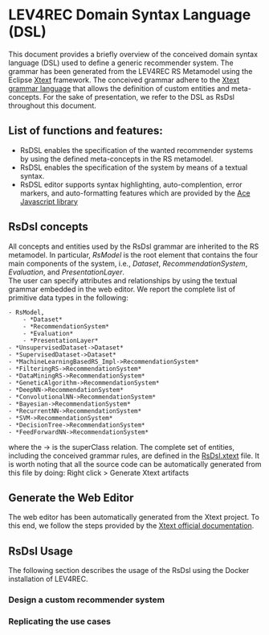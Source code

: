 # LEV4REC Domain Syntax Language (DSL)

This document provides a briefly overview of the conceived domain syntax language (DSL) used to define a generic recommender system. The grammar has been generated from the LEV4REC RS Metamodel using the Eclipse [Xtext](https://www.eclipse.org/Xtext/index.html) framework. The conceived grammar adhere to the [Xtext grammar language](https://www.eclipse.org/Xtext/documentation/301_grammarlanguage.html) that allows the definition of custom entities and meta-concepts. For the sake of presentation, we refer to the DSL as RsDsl throughout this document.    

## List of functions and features:

- RsDSL enables the specification of the wanted recommender systems by using the defined meta-concepts in the RS metamodel.
- RsDSL enables the specification of the system by means of a textual syntax.
- RsDSL editor supports syntax highlighting, auto-complention, error markers, and auto-formatting features which are provided by the [Ace Javascript library](https://ace.c9.io/)

## RsDsl concepts

All concepts and entities used by the RsDsl grammar are inherited to the RS metamodel. In particular, *RsModel* is the root element that contains the four main components of the system, i.e., *Dataset*, *RecommendationSystem*, *Evaluation*, and *PresentationLayer*.  
The user can specify attributes and relationships by using the textual grammar embedded in the web editor. We report the complete list of primitive data types in the following:



	- RsModel,
    	- *Dataset*
    	- *RecommendationSystem*
    	- *Evaluation*
    	- *PresentationLayer*
	- *UnsupervisedDataset->Dataset* 
	- *SupervisedDataset->Dataset* 
	- *MachineLearningBasedRS_Impl->RecommendationSystem*
	- *FilteringRS->RecommendationSystem*
	- *DataMiningRS->RecommendationSystem*
	- *GeneticAlgorithm->RecommendationSystem*
	- *DeepNN->RecommendationSystem*
	- *ConvolutionalNN->RecommendationSystem*
	- *Bayesian->RecommendationSystem*
	- *RecurrentNN->RecommendationSystem*
	- *SVM->RecommendationSystem*
	- *DecisionTree->RecommendationSystem*
	- *FeedForwardNN->RecommendationSystem*



where the -> is the superClass relation. The complete set of entities, including the conceived grammar rules, are defined in the [RsDsl.xtext](https://github.com/MDEGroup/LEV4REC-Tool/blob/main/lev4rec/bundles/org.xtext.lev4rec.parent/org.xtext.lev4rec/src/org/xtext/lev4recgrammar/first/RsDsl.xtext) file. It is worth noting that all the source code can be automatically generated from this file by doing: 
Right click > Generate Xtext artifacts


## Generate the Web Editor

The web editor has been automatically generated from the Xtext project. To this end, we follow the steps provided by the [Xtext official documentation](https://www.eclipse.org/Xtext/documentation/330_web_support.html).      






## RsDsl Usage
The following section describes the usage of the RsDsl using the Docker installation of LEV4REC. 

### Design a custom recommender system



### Replicating the use cases







